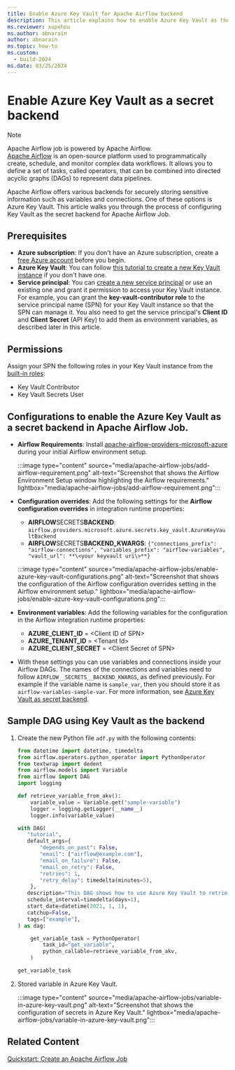 ```yaml
---
title: Enable Azure Key Vault for Apache Airflow backend
description: This article explains how to enable Azure Key Vault as the secret backend in Apache Airflow Job.
ms.reviewer: xupxhou
ms.author: abnarain
author: abnarain
ms.topic: how-to
ms.custom:
  - build-2024
ms.date: 03/25/2024
---
```


# Enable Azure Key Vault as a secret backend

> [!NOTE]
> Apache Airflow job is powered by Apache Airflow. </br> [Apache Airflow](https://airflow.apache.org/) is an open-source platform used to programmatically create, schedule, and monitor complex data workflows. It allows you to define a set of tasks, called operators, that can be combined into directed acyclic graphs (DAGs) to represent data pipelines.

Apache Airflow offers various backends for securely storing sensitive information such as variables and connections. One of these options is Azure Key Vault. This article walks you through the process of configuring Key Vault as the secret backend for Apache Airflow Job.

## Prerequisites

- **Azure subscription**: If you don't have an Azure subscription, create a [free Azure account](https://azure.microsoft.com/free/) before you begin.
- **Azure Key Vault**: You can follow [this tutorial to create a new Key Vault instance](/azure/key-vault/general/quick-create-portal) if you don't have one.
- **Service principal**: You can [create a new service principal](/azure/active-directory/develop/howto-create-service-principal-portal) or use an existing one and grant it permission to access your Key Vault instance. For example, you can grant the **key-vault-contributor role** to the service principal name (SPN) for your Key Vault instance so that the SPN can manage it. You also need to get the service principal's **Client ID** and **Client Secret** (API Key) to add them as environment variables, as described later in this article.

## Permissions

Assign your SPN the following roles in your Key Vault instance from the [built-in roles](/azure/role-based-access-control/built-in-roles):

- Key Vault Contributor
- Key Vault Secrets User

## Configurations to enable the Azure Key Vault as a secret backend in Apache Airflow Job.

- **Airflow Requirements**: Install [apache-airflow-providers-microsoft-azure](https://airflow.apache.org/docs/apache-airflow-providers-microsoft-azure/stable/index.html) during your initial Airflow environment setup.

  :::image type="content" source="media/apache-airflow-jobs/add-airflow-requirement.png" alt-text="Screenshot that shows the Airflow Environment Setup window highlighting the Airflow requirements." lightbox="media/apache-airflow-jobs/add-airflow-requirement.png":::

- **Configuration overrides**: Add the following settings for the **Airflow configuration overrides** in integration runtime properties:

  - **AIRFLOW**SECRETS**BACKEND**: `airflow.providers.microsoft.azure.secrets.key_vault.AzureKeyVaultBackend`
  - **AIRFLOW**SECRETS**BACKEND_KWARGS**: `{"connections_prefix": "airflow-connections", "variables_prefix": "airflow-variables", "vault_url": **\<your keyvault uri\>**}`

  :::image type="content" source="media/apache-airflow-jobs/enable-azure-key-vault-configurations.png" alt-text="Screenshot that shows the configuration of the Airflow configuration overrides setting in the Airflow environment setup." lightbox="media/apache-airflow-jobs/enable-azure-key-vault-configurations.png":::

- **Environment variables**: Add the following variables for the configuration in the Airflow integration runtime properties:

  - **AZURE_CLIENT_ID** = \<Client ID of SPN\>
  - **AZURE_TENANT_ID** = \<Tenant Id\>
  - **AZURE_CLIENT_SECRET** = \<Client Secret of SPN\>

- With these settings you can use variables and connections inside your Airflow DAGs. The names of the connections and variables need to follow `AIRFLOW__SECRETS__BACKEND_KWARGS`, as defined previously. For example if the variable name is `sample_var`, then you should store it as `airflow-variables-sample-var`. For more information, see [Azure Key Vault as secret backend](https://airflow.apache.org/docs/apache-airflow-providers-microsoft-azure/stable/secrets-backends/azure-key-vault.html).

## Sample DAG using Key Vault as the backend

1. Create the new Python file `adf.py` with the following contents:

   ```python
   from datetime import datetime, timedelta
   from airflow.operators.python_operator import PythonOperator
   from textwrap import dedent
   from airflow.models import Variable
   from airflow import DAG
   import logging

   def retrieve_variable_from_akv():
       variable_value = Variable.get("sample-variable")
       logger = logging.getLogger(__name__)
       logger.info(variable_value)

   with DAG(
      "tutorial",
      default_args={
          "depends_on_past": False,
          "email": ["airflow@example.com"],
          "email_on_failure": False,
          "email_on_retry": False,
          "retries": 1,
          "retry_delay": timedelta(minutes=5),
       },
      description="This DAG shows how to use Azure Key Vault to retrieve variables in Apache Airflow DAG",
      schedule_interval=timedelta(days=1),
      start_date=datetime(2021, 1, 1),
      catchup=False,
      tags=["example"],
   ) as dag:

       get_variable_task = PythonOperator(
           task_id="get_variable",
           python_callable=retrieve_variable_from_akv,
       )

   get_variable_task
   ```

1. Stored variable in Azure Key Vault.

   :::image type="content" source="media/apache-airflow-jobs/variable-in-azure-key-vault.png" alt-text="Screenshot that shows the configuration of secrets in Azure Key Vault." lightbox="media/apache-airflow-jobs/variable-in-azure-key-vault.png":::

## Related Content

[Quickstart: Create an Apache Airflow Job](../data-factory/create-apache-airflow-jobs.md)
